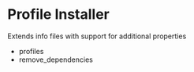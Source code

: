 Profile Installer
=================


Extends info files with support for additional properties

  - profiles
  - remove_dependencies
